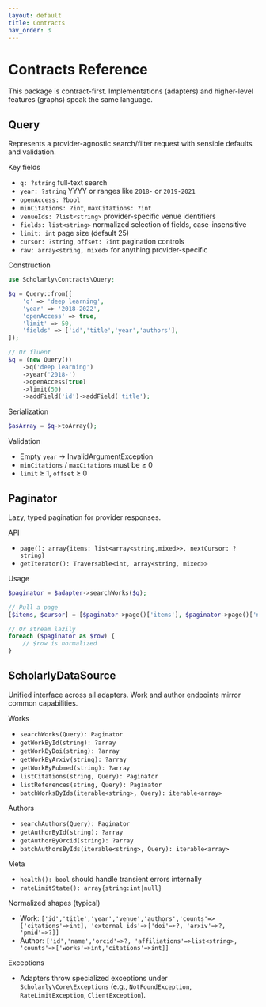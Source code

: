```yaml
---
layout: default
title: Contracts
nav_order: 3
---
```


# Contracts Reference

This package is contract-first. Implementations (adapters) and higher-level features (graphs) speak the same language.

## Query

Represents a provider-agnostic search/filter request with sensible defaults and validation.

Key fields
- `q: ?string` full-text search
- `year: ?string` YYYY or ranges like `2018-` or `2019-2021`
- `openAccess: ?bool`
- `minCitations: ?int`, `maxCitations: ?int`
- `venueIds: ?list<string>` provider-specific venue identifiers
- `fields: list<string>` normalized selection of fields, case-insensitive
- `limit: int` page size (default 25)
- `cursor: ?string`, `offset: ?int` pagination controls
- `raw: array<string, mixed>` for anything provider-specific

Construction
```php
use Scholarly\Contracts\Query;

$q = Query::from([
    'q' => 'deep learning',
    'year' => '2018-2022',
    'openAccess' => true,
    'limit' => 50,
    'fields' => ['id','title','year','authors'],
]);

// Or fluent
$q = (new Query())
    ->q('deep learning')
    ->year('2018-')
    ->openAccess(true)
    ->limit(50)
    ->addField('id')->addField('title');
```

Serialization
```php
$asArray = $q->toArray();
```

Validation
- Empty `year` → InvalidArgumentException
- `minCitations` / `maxCitations` must be ≥ 0
- `limit` ≥ 1, `offset` ≥ 0

## Paginator

Lazy, typed pagination for provider responses.

API
- `page(): array{items: list<array<string,mixed>>, nextCursor: ?string}`
- `getIterator(): Traversable<int, array<string, mixed>>`

Usage
```php
$paginator = $adapter->searchWorks($q);

// Pull a page
[$items, $cursor] = [$paginator->page()['items'], $paginator->page()['nextCursor']];

// Or stream lazily
foreach ($paginator as $row) {
    // $row is normalized
}
```

## ScholarlyDataSource

Unified interface across all adapters. Work and author endpoints mirror common capabilities.

Works
- `searchWorks(Query): Paginator`
- `getWorkById(string): ?array`
- `getWorkByDoi(string): ?array`
- `getWorkByArxiv(string): ?array`
- `getWorkByPubmed(string): ?array`
- `listCitations(string, Query): Paginator`
- `listReferences(string, Query): Paginator`
- `batchWorksByIds(iterable<string>, Query): iterable<array>`

Authors
- `searchAuthors(Query): Paginator`
- `getAuthorById(string): ?array`
- `getAuthorByOrcid(string): ?array`
- `batchAuthorsByIds(iterable<string>, Query): iterable<array>`

Meta
- `health(): bool` should handle transient errors internally
- `rateLimitState(): array{string:int|null}`

Normalized shapes (typical)
- Work: `['id','title','year','venue','authors','counts'=>['citations'=>int], 'external_ids'=>['doi'=>?, 'arxiv'=>?, 'pmid'=>?]]`
- Author: `['id','name','orcid'=>?, 'affiliations'=>list<string>, 'counts'=>['works'=>int,'citations'=>int]]`

Exceptions
- Adapters throw specialized exceptions under `Scholarly\Core\Exceptions` (e.g., `NotFoundException`, `RateLimitException`, `ClientException`).
